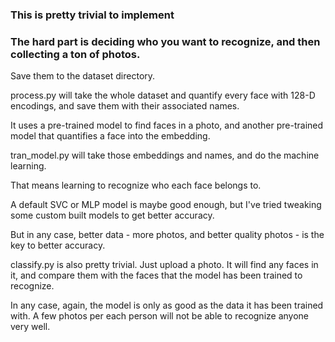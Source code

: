 ### This is pretty trivial to implement

### The hard part is deciding who you want to recognize, and then collecting a ton of photos.

Save them to the dataset directory. 

process.py will take the whole dataset and quantify every face with 128-D encodings,
and save them with their associated names.

It uses a pre-trained model to find faces in a photo, and another pre-trained model that quantifies a face into the embedding.

tran_model.py will take those embeddings and names, and do the machine learning.

That means learning to recognize who each face belongs to.

A default SVC or MLP model is maybe good enough, but I've tried tweaking some custom built models to get better accuracy. 

But in any case, better data - more photos, and better quality photos - is the key to better accuracy.

classify.py is also pretty trivial. Just upload a photo. It will find any faces in it,
and compare them with the faces that the model has been trained to recognize.

In any case, again, the model is only as good as the data it has been trained with. A few photos per each person will not
be able to recognize anyone very well.
